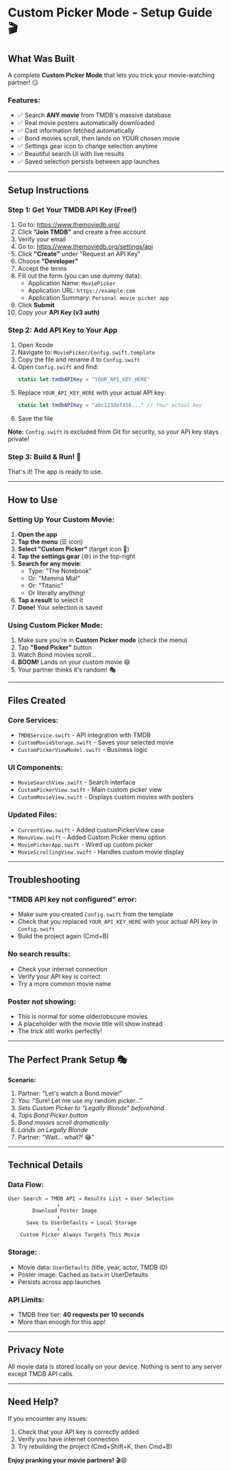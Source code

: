 # Custom Picker Mode - Setup Guide 🎬

## What Was Built

A complete **Custom Picker Mode** that lets you trick your movie-watching partner! 😏

### Features:
- ✅ Search **ANY movie** from TMDB's massive database
- ✅ Real movie posters automatically downloaded
- ✅ Cast information fetched automatically
- ✅ Bond movies scroll, then lands on YOUR chosen movie
- ✅ Settings gear icon to change selection anytime
- ✅ Beautiful search UI with live results
- ✅ Saved selection persists between app launches

---

## Setup Instructions

### Step 1: Get Your TMDB API Key (Free!)

1. Go to: https://www.themoviedb.org/
2. Click **"Join TMDB"** and create a free account
3. Verify your email
4. Go to: https://www.themoviedb.org/settings/api
5. Click **"Create"** under "Request an API Key"
6. Choose **"Developer"**
7. Accept the terms
8. Fill out the form (you can use dummy data):
   - Application Name: `MoviePicker`
   - Application URL: `https://example.com`
   - Application Summary: `Personal movie picker app`
9. Click **Submit**
10. Copy your **API Key (v3 auth)**

### Step 2: Add API Key to Your App

1. Open Xcode
2. Navigate to: `MoviePicker/Config.swift.template`
3. Copy the file and rename it to `Config.swift`
4. Open `Config.swift` and find:
   ```swift
   static let tmdbAPIKey = "YOUR_API_KEY_HERE"
   ```
5. Replace `YOUR_API_KEY_HERE` with your actual API key:
   ```swift
   static let tmdbAPIKey = "abc123def456..." // Your actual key
   ```
6. Save the file

**Note:** `Config.swift` is excluded from Git for security, so your API key stays private!

### Step 3: Build & Run! 🚀

That's it! The app is ready to use.

---

## How to Use

### Setting Up Your Custom Movie:

1. **Open the app**
2. **Tap the menu** (☰ icon)
3. **Select "Custom Picker"** (target icon 🎯)
4. **Tap the settings gear** (⚙️) in the top-right
5. **Search for any movie**:
   - Type: "The Notebook"
   - Or: "Mamma Mia!"
   - Or: "Titanic"
   - Or literally anything!
6. **Tap a result** to select it
7. **Done!** Your selection is saved

### Using Custom Picker Mode:

1. Make sure you're in **Custom Picker mode** (check the menu)
2. Tap **"Bond Picker"** button
3. Watch Bond movies scroll...
4. **BOOM!** Lands on your custom movie 😄
5. Your partner thinks it's random! 🎭

---

## Files Created

### Core Services:
- `TMDBService.swift` - API integration with TMDB
- `CustomMovieStorage.swift` - Saves your selected movie
- `CustomPickerViewModel.swift` - Business logic

### UI Components:
- `MovieSearchView.swift` - Search interface
- `CustomPickerView.swift` - Main custom picker view
- `CustomMovieView.swift` - Displays custom movies with posters

### Updated Files:
- `CurrentView.swift` - Added customPickerView case
- `MenuView.swift` - Added Custom Picker menu option
- `MoviePickerApp.swift` - Wired up custom picker
- `MovieScrollingView.swift` - Handles custom movie display

---

## Troubleshooting

### "TMDB API key not configured" error:
- Make sure you created `Config.swift` from the template
- Check that you replaced `YOUR_API_KEY_HERE` with your actual API key in `Config.swift`
- Build the project again (Cmd+B)

### No search results:
- Check your internet connection
- Verify your API key is correct
- Try a more common movie name

### Poster not showing:
- This is normal for some older/obscure movies
- A placeholder with the movie title will show instead
- The trick still works perfectly!

---

## The Perfect Prank Setup 🎭

**Scenario:**
1. Partner: "Let's watch a Bond movie!"
2. You: "Sure! Let me use my random picker..."
3. *Sets Custom Picker to "Legally Blonde" beforehand*
4. *Taps Bond Picker button*
5. *Bond movies scroll dramatically*
6. *Lands on Legally Blonde*
7. Partner: "Wait... what?! 😂"

---

## Technical Details

### Data Flow:
```
User Search → TMDB API → Results List → User Selection
                ↓
        Download Poster Image
                ↓
      Save to UserDefaults + Local Storage
                ↓
    Custom Picker Always Targets This Movie
```

### Storage:
- Movie data: `UserDefaults` (title, year, actor, TMDB ID)
- Poster image: Cached as `Data` in UserDefaults
- Persists across app launches

### API Limits:
- TMDB free tier: **40 requests per 10 seconds**
- More than enough for this app!

---

## Privacy Note

All movie data is stored locally on your device. Nothing is sent to any server except TMDB API calls.

---

## Need Help?

If you encounter any issues:
1. Check that your API key is correctly added
2. Verify you have internet connection
3. Try rebuilding the project (Cmd+Shift+K, then Cmd+B)

**Enjoy pranking your movie partners!** 🎬😄


